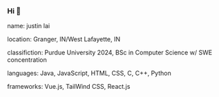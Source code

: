 ### Hi 👋

name: justin lai

location: Granger, IN/West Lafayette, IN

classifiction: Purdue University 2024, BSc in Computer Science w/ SWE concentration
               
languages: Java, JavaScript, HTML, CSS, C, C++, Python

frameworks: Vue.js, TailWind CSS, React.js
